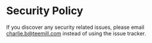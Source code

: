 # Security Policy

If you discover any security related issues, please email charlie.b@teemill.com instead of using the issue tracker.

